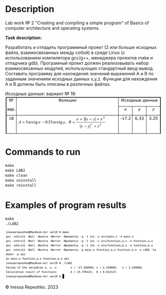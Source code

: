 # Description
Lab work № 2 "Creating and compiling a simple program" of Basics of computer architecture and operating systems.

**Task description:**

Разработать и отладить программный проект (2 или больше исходных файла, взаимосвязанных между собой) в среде Linux (c использованием компилятора gcc/g++, менеджера проектов make и отладчика gdb).  Програмный проект должен реализовывать набор взаимосвязанных модулей, использующих стандартный ввод-вывод.  
Составить программу для нахождения значений выражений А и В по заданным значениям исходных данных x,y,z. Функции для нахождения А и В должны быть описаны в различных файлах.

Исходные данные: вариант № 18:
![var18](https://github.com/InessaRepeshko/basics-of-computer-architecture-and-operating-systems/blob/main/lab2/var18/screens/var18.png)

# Commands to run
```
make
make LAB2
make clean
make uninstall
make reinstall
```

# Examples of program results
```
make
./LAB2
```
![results_var18](https://github.com/InessaRepeshko/basics-of-computer-architecture-and-operating-systems/blob/main/lab2/var18/screens/results_var18.png)

© Inessa Repeshko. 2023
